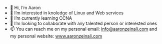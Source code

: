 - 👋 Hi, I’m Aaron
- 👀 I’m interested in knoledge of Linux and Web services
- 🌱 I’m currently learning CCNA
- 💞️ I’m looking to collaborate with any talented person or interested ones
- 📫 You can reach me on my personal email: info@aaronzeinali.com and my personal website: <a href="https://aaronzeinali.com">www.aaronzeinali.com</a>

<!---
aaronzeinali/aaronzeinali is a ✨ special ✨ repository because its `README.md` (this file) appears on your GitHub profile.
You can click the Preview link to take a look at your changes.
--->
